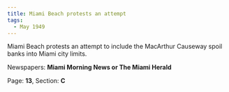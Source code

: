 ```yaml
---  
title: Miami Beach protests an attempt  
tags:  
  - May 1949  
---  
```

  
Miami Beach protests an attempt to include the MacArthur Causeway spoil banks into Miami city limits.  
  
Newspapers: **Miami Morning News or The Miami Herald**  
  
Page: **13**, Section: **C** 
